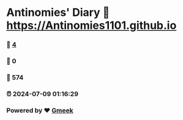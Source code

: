# Antinomies' Diary :link: https://Antinomies1101.github.io 
### :page_facing_up: [4](https://Antinomies1101.github.io/tag.html) 
### :speech_balloon: 0 
### :hibiscus: 574 
### :alarm_clock: 2024-07-09 01:16:29 
### Powered by :heart: [Gmeek](https://github.com/Meekdai/Gmeek)
